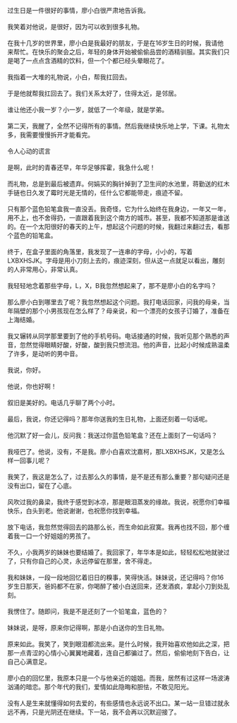 过生日是一件很好的事情，廖小白很严肃地告诉我。  
   
我笑着对他说，是很好，因为可以收到很多礼物。  
   
在我十几岁的世界里，廖小白是我最好的朋友，于是在16岁生日的时候，我请他来帮忙。在快乐的聚会之后，年轻的身体开始被偷偷品尝的酒精驯服。其实我们只是喝了一点点含酒精的饮料，但一个个都已经头晕眼花了。  
   
我指着一大堆的礼物说，小白，帮我扛回去。  
   
于是他就帮我扛回去了。我们关系太好了，住得太近，是邻居。  
   
谁让他还小我一岁？小一岁，就低了一个年级，就是学弟。  
   
第二天，我醒了，全然不记得所有的事情。然后我继续快乐地上学，下课。礼物太多，我需要慢慢拆开才能看完。  
   
令人心动的谎言  
   
是啊，此时的青春还早，年华足够挥霍，我急什么呢！  
   
而礼物，总是到最后被遗弃。何娟买的胸针掉到了卫生间的水池里，蒋勤送的红木手链也日久发了霉时光是无情的，任什么它都能带走，痕迹不留。  
   
只有那个蓝色铅笔盒我一直没丢。我奇怪，它为什么始终在我身边，一年又一年，用不上，也不舍得扔，一直跟着我到这个南方的城市。甚至，我都不知道那是谁送的。在一个太阳很好的春天的上午，想起这个问题的时候，我翻过来翻过去，看那个蓝色的铅笔盒。  
   
终于，在盒子里面的角落里，我发现了一连串的字母，小小的，写着LXBXHSJK。字母是用小刀刻上去的，痕迹深刻，但从这一点就足以看出，雕刻的人非常用心，非常认真。  
   
我轻轻地念着那些字母，L，X，B我忽然想起来了，那不是廖小白的名字吗？  
   
那么廖小白到哪里去了呢？我忽然想起这个问题。我打电话回家，问我的母亲，当年隔壁的那个小男孩现在怎么样了？母亲说，和一个漂亮的女孩子订婚了，准备在上海结婚。  
   
我又辗转从同学那里要到了他的手机号码。电话接通的时候，我听见那个熟悉的声音，忽然觉得眼睛好酸，好酸，酸到我只想流泪。他的声音，比起小时候成熟温柔了许多，是动听的男中音。  
   
我说，你好。  
   
他说，你也好啊！  
   
叙旧是美好的。电话几乎聊了两个小时。  
   
最后，我说，你还记得吗？那年你送我的生日礼物，上面还刻着一句话呢。  
   
他沉默了好一会儿，反问我：我送过你蓝色铅笔盒？还在上面刻了一句话吗？  
   
我哑巴了。他说，没有，不是我。廖小白喜欢沈嘉柯，那LXBXHSJK，又是怎么样一回事儿呢？  
   
我笑了，我这是怎么了，过去那么久的事情，是不是还有那么重要？那句疑问还是没有出口，留在了心底。  
   
风吹过我的鼻梁，我终于感觉到冰凉，那是眼泪蒸发的缘故。我说，祝愿你们幸福快乐，白头到老。他说谢谢，也祝愿你找到幸福。  
   
放下电话，我忽然觉得回去的路那么长，而生命如此寂寞。我再也找不回，那个缠着我一口一个好姐姐的男孩了。  
   
不久，小我两岁的妹妹也要结婚了。我回家了，年华本是如此，轻轻松松地就驶过了，只有你自己的心灵，永远停留在那里，舍不得走。  
   
我和妹妹，一段一段地回忆着旧日的糗事，笑得快活。妹妹说，还记得吗？你16岁生日那天，爸妈都不在家，你喝醉了被小白送回来，还发酒疯，拿起小刀到处乱刻。  
   
我愣住了。随即问，我是不是还刻了一个铅笔盒，蓝色的？  
   
妹妹说，是呀，原来你记得啊，那是小白送你的生日礼物。  
   
原来如此。我笑了，笑到眼泪都流出来。是什么时候，我开始喜欢他如此之深，把那一点青涩的心情小心翼翼地藏着，连自己都骗过了。然后，偷偷地刻下告白，让自己心满意足。  
   
廖小白的回忆里，我原本只是一个与他亲近的姐姐。而我，居然有过这样一场波涛汹涌的暗恋。那个年代的我们，爱情如此隐晦和胆怯，不敢见阳光。  
   
没有人是生来就懂得如何去爱的，有些感情也永远说不出口。某一站一旦错过就永远不再，只是光阴还在继续。下一站，我不会再以沉默迎接了。